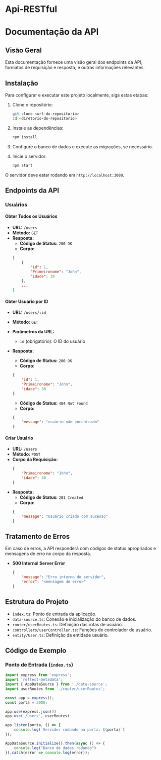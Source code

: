 # Api-RESTful
# Documentação da API

## Visão Geral
Esta documentação fornece uma visão geral dos endpoints da API, formatos de requisição e resposta, e outras informações relevantes.

## Instalação

Para configurar e executar este projeto localmente, siga estas etapas:

1. Clone o repositório:
    ```bash
    git clone <url-do-repositorio>
    cd <diretorio-do-repositorio>
    ```

2. Instale as dependências:
    ```bash
    npm install
    ```

3. Configure o banco de dados e execute as migrações, se necessário.

4. Inicie o servidor:
    ```bash
    npm start
    ```

O servidor deve estar rodando em `http://localhost:3000`.

## Endpoints da API

### Usuários

#### Obter Todos os Usuários
- **URL:** `/users`
- **Método:** `GET`
- **Resposta:**
    - **Código de Status:** `200 OK`
    - **Corpo:**
    ```json
    [
        {
            "id": 1,
            "Primeironome": "John",
            "idade": 30
        },
        ...
    ]
    ```

#### Obter Usuário por ID
- **URL:** `/users/:id`
- **Método:** `GET`
- **Parâmetros da URL:**
    - `id` (obrigatório): O ID do usuário
- **Resposta:**
    - **Código de Status:** `200 OK`
    - **Corpo:**
    ```json
    {
        "id": 1,
        "Primeironome": "John",
        "idade": 30
    }
    ```

    - **Código de Status:** `404 Not Found`
    - **Corpo:**
    ```json
    {
        "message": "usuário não encontrado"
    }
    ```

#### Criar Usuário
- **URL:** `/users`
- **Método:** `POST`
- **Corpo da Requisição:**
    ```json
    {
        "Primeironome": "John",
        "idade": 30
    }
    ```
- **Resposta:**
    - **Código de Status:** `201 Created`
    - **Corpo:**
    ```json
    {
        "message": "Usuário criado com sucesso"
    }
    ```

## Tratamento de Erros
Em caso de erros, a API responderá com códigos de status apropriados e mensagens de erro no corpo da resposta.

- **500 Internal Server Error**
    ```json
    {
        "message": "Erro interno do servidor",
        "error": "<mensagem de erro>"
    }
    ```

## Estrutura do Projeto

- `index.ts`: Ponto de entrada da aplicação.
- `data-source.ts`: Conexão e inicialização do banco de dados.
- `router/userRoutes.ts`: Definição das rotas de usuário.
- `controllers/userController.ts`: Funções do controlador de usuário.
- `entity/User.ts`: Definição da entidade usuário.

## Código de Exemplo

### Ponto de Entrada (`index.ts`)
```typescript
import express from 'express';
import 'reflect-metadata';
import { AppDataSource } from './data-source';
import userRoutes from './router/userRoutes';

const app = express();
const porta = 3000;

app.use(express.json())
app.use('/users', userRoutes)

app.listen(porta, () => {
    console.log(`Servidor rodando na porta: ${porta}`)
});

AppDataSource.initialize().then(async () => {
    console.log("Banco de dados rodando")
}).catch(error => console.log(error));
